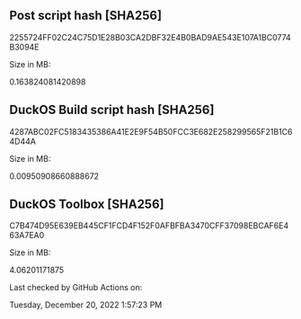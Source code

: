 ## **Post script hash [SHA256]**































2255724FF02C24C75D1E28B03CA2DBF32E4B0BAD9AE543E107A1BC0774B3094E































Size in MB:































0.163824081420898















































## **DuckOS Build script hash [SHA256]**















4287ABC02FC5183435386A41E2E9F54B50FCC3E682E258299565F21B1C64D44A























Size in MB:







0.00950908660888672











## **DuckOS Toolbox [SHA256]**



C7B474D95E639EB445CF1FCD4F152F0AFBFBA3470CFF37098EBCAF6E463A7EA0





Size in MB:

4.06201171875



Last checked by GitHub Actions on:

Tuesday, December 20, 2022 1:57:23 PM

